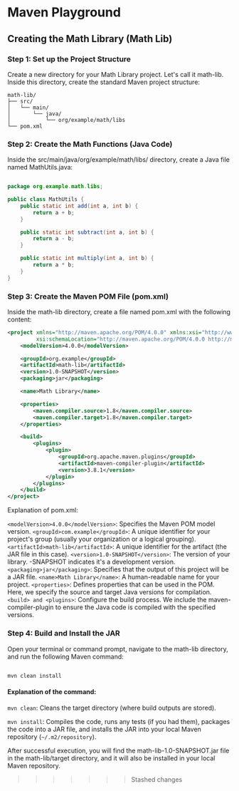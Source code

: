 # Maven Playground

## Creating the Math Library (Math Lib)

### Step 1: Set up the Project Structure

Create a new directory for your Math Library project. Let's call it math-lib. Inside this directory, create the standard Maven project structure:

```
math-lib/
├── src/
│   └── main/
│       └── java/
│           └── org/example/math/libs
└── pom.xml
```

### Step 2: Create the Math Functions (Java Code)

Inside the src/main/java/org/example/math/libs/ directory, create a Java file named MathUtils.java:

```java

package org.example.math.libs;

public class MathUtils {
    public static int add(int a, int b) {
        return a + b;
    }

    public static int subtract(int a, int b) {
        return a - b;
    }

    public static int multiply(int a, int b) {
        return a * b;
    }
}
```

### Step 3: Create the Maven POM File (pom.xml)

Inside the math-lib directory, create a file named pom.xml with the following content:

```XML
<project xmlns="http://maven.apache.org/POM/4.0.0" xmlns:xsi="http://www.w3.org/2001/XMLSchema-instance"
         xsi:schemaLocation="http://maven.apache.org/POM/4.0.0 http://maven.apache.org/xsd/maven-4.0.0.xsd">
    <modelVersion>4.0.0</modelVersion>

    <groupId>org.example</groupId>
    <artifactId>math-lib</artifactId>
    <version>1.0-SNAPSHOT</version>
    <packaging>jar</packaging>

    <name>Math Library</name>

    <properties>
        <maven.compiler.source>1.8</maven.compiler.source>
        <maven.compiler.target>1.8</maven.compiler.target>
    </properties>

    <build>
        <plugins>
            <plugin>
                <groupId>org.apache.maven.plugins</groupId>
                <artifactId>maven-compiler-plugin</artifactId>
                <version>3.8.1</version>
            </plugin>
        </plugins>
    </build>
</project>
```
Explanation of pom.xml:

```<modelVersion>4.0.0</modelVersion>```: Specifies the Maven POM model version.
```<groupId>com.example</groupId>```: A unique identifier for your project's group (usually your organization or a logical grouping).
```<artifactId>math-lib</artifactId>```: A unique identifier for the artifact (the JAR file in this case).
```<version>1.0-SNAPSHOT</version>```: The version of your library. -SNAPSHOT indicates it's a development version.
```<packaging>jar</packaging>```: Specifies that the output of this project will be a JAR file.
```<name>Math Library</name>```: A human-readable name for your project.
```<properties>```: Defines properties that can be used in the POM. Here, we specify the source and target Java versions for compilation.
```<build> and <plugins>```: Configure the build process. We include the maven-compiler-plugin to ensure the Java code is compiled with the specified versions.

### Step 4: Build and Install the JAR

Open your terminal or command prompt, navigate to the math-lib directory, and run the following Maven command:

```Bash

mvn clean install
```

#### Explanation of the command:

```mvn clean```: Cleans the target directory (where build outputs are stored).

```mvn install```: Compiles the code, runs any tests (if you had them), packages the code into a JAR file, and installs the JAR into your local Maven repository (```~/.m2/repository```).

After successful execution, you will find the math-lib-1.0-SNAPSHOT.jar file in the math-lib/target directory, and it will also be installed in your local Maven repository.
>>>>>>> Stashed changes
